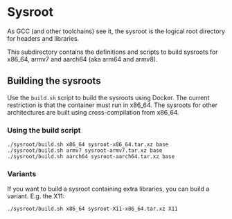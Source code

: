 # Sysroot

As GCC (and other toolchains) see it, the sysroot is the logical root directory for headers and
libraries.

This subdirectory contains the definitions and scripts to build sysroots for x86_64, armv7 and
aarch64 (aka arm64 and armv8).

## Building the sysroots

Use the `build.sh` script to build the sysroots using Docker. The current restriction is
that the container must run in x86_64. The sysroots for other architectures are built using
cross-compilation from x86_64.

### Using the build script

```shell
./sysroot/build.sh x86_64 sysroot-x86_64.tar.xz base
./sysroot/build.sh armv7 sysroot-armv7.tar.xz base
./sysroot/build.sh aarch64 sysroot-aarch64.tar.xz base
```

### Variants

If you want to build a sysroot containing extra libraries, you can build a variant. E.g. the X11:

```shell
./sysroot/build.sh x86_64 sysroot-X11-x86_64.tar.xz X11
```
